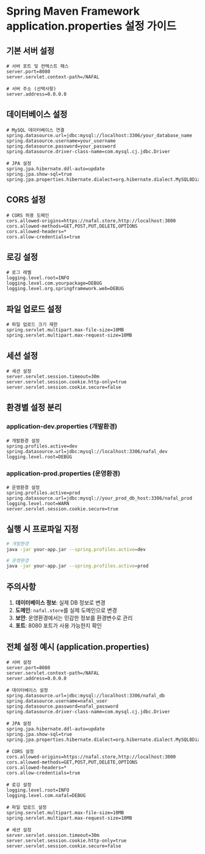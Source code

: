 # Spring Maven Framework application.properties 설정 가이드

## 기본 서버 설정
```properties
# 서버 포트 및 컨텍스트 패스
server.port=8080
server.servlet.context-path=/NAFAL

# 서버 주소 (선택사항)
server.address=0.0.0.0
```

## 데이터베이스 설정
```properties
# MySQL 데이터베이스 연결
spring.datasource.url=jdbc:mysql://localhost:3306/your_database_name
spring.datasource.username=your_username
spring.datasource.password=your_password
spring.datasource.driver-class-name=com.mysql.cj.jdbc.Driver

# JPA 설정
spring.jpa.hibernate.ddl-auto=update
spring.jpa.show-sql=true
spring.jpa.properties.hibernate.dialect=org.hibernate.dialect.MySQL8Dialect
```

## CORS 설정
```properties
# CORS 허용 도메인
cors.allowed-origins=https://nafal.store,http://localhost:3000
cors.allowed-methods=GET,POST,PUT,DELETE,OPTIONS
cors.allowed-headers=*
cors.allow-credentials=true
```

## 로깅 설정
```properties
# 로그 레벨
logging.level.root=INFO
logging.level.com.yourpackage=DEBUG
logging.level.org.springframework.web=DEBUG
```

## 파일 업로드 설정
```properties
# 파일 업로드 크기 제한
spring.servlet.multipart.max-file-size=10MB
spring.servlet.multipart.max-request-size=10MB
```

## 세션 설정
```properties
# 세션 설정
server.servlet.session.timeout=30m
server.servlet.session.cookie.http-only=true
server.servlet.session.cookie.secure=false
```

## 환경별 설정 분리

### application-dev.properties (개발환경)
```properties
# 개발환경 설정
spring.profiles.active=dev
spring.datasource.url=jdbc:mysql://localhost:3306/nafal_dev
logging.level.root=DEBUG
```

### application-prod.properties (운영환경)
```properties
# 운영환경 설정
spring.profiles.active=prod
spring.datasource.url=jdbc:mysql://your_prod_db_host:3306/nafal_prod
logging.level.root=WARN
server.servlet.session.cookie.secure=true
```

## 실행 시 프로파일 지정
```bash
# 개발환경
java -jar your-app.jar --spring.profiles.active=dev

# 운영환경
java -jar your-app.jar --spring.profiles.active=prod
```

## 주의사항
1. **데이터베이스 정보**: 실제 DB 정보로 변경
2. **도메인**: `nafal.store`를 실제 도메인으로 변경
3. **보안**: 운영환경에서는 민감한 정보를 환경변수로 관리
4. **포트**: 8080 포트가 사용 가능한지 확인

## 전체 설정 예시 (application.properties)
```properties
# 서버 설정
server.port=8080
server.servlet.context-path=/NAFAL
server.address=0.0.0.0

# 데이터베이스 설정
spring.datasource.url=jdbc:mysql://localhost:3306/nafal_db
spring.datasource.username=nafal_user
spring.datasource.password=nafal_password
spring.datasource.driver-class-name=com.mysql.cj.jdbc.Driver

# JPA 설정
spring.jpa.hibernate.ddl-auto=update
spring.jpa.show-sql=true
spring.jpa.properties.hibernate.dialect=org.hibernate.dialect.MySQL8Dialect

# CORS 설정
cors.allowed-origins=https://nafal.store,http://localhost:3000
cors.allowed-methods=GET,POST,PUT,DELETE,OPTIONS
cors.allowed-headers=*
cors.allow-credentials=true

# 로깅 설정
logging.level.root=INFO
logging.level.com.nafal=DEBUG

# 파일 업로드 설정
spring.servlet.multipart.max-file-size=10MB
spring.servlet.multipart.max-request-size=10MB

# 세션 설정
server.servlet.session.timeout=30m
server.servlet.session.cookie.http-only=true
server.servlet.session.cookie.secure=false
```
